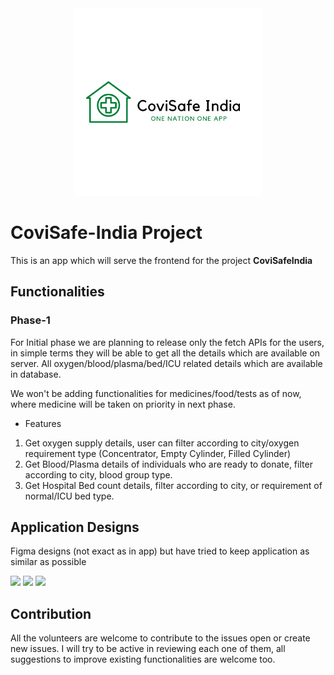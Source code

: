 <center><img src="./assets/icons/CoviSafeIndiaHeader.png" height='300px'></center>

# CoviSafe-India Project

This is an app which will serve the frontend for the project **CoviSafeIndia**

## Functionalities

### Phase-1

For Initial phase we are planning to release only the fetch APIs for the users, in simple terms they will be able to get all the details which are available on server. All oxygen/blood/plasma/bed/ICU related details which are available in database.

We won't be adding functionalities for medicines/food/tests as of now, where medicine will be taken on priority in next phase.

- Features

1. Get oxygen supply details, user can filter according to city/oxygen requirement type (Concentrator, Empty Cylinder, Filled Cylinder)
2. Get Blood/Plasma details of individuals who are ready to donate, filter according to city, blood group type.
3. Get Hospital Bed count details, filter according to city, or requirement of normal/ICU bed type.

## Application Designs

Figma designs (not exact as in app) but have tried to keep application as similar as possible

<img src="./.git/images/HomeScreen.png" height='400px'>
<img src="./.git/images/OxygenScreen.png" height='400px'>
<img src="./.git/images/PlasmaScreen.png" height='400px'>

## Contribution

All the volunteers are welcome to contribute to the issues open or create new issues.
I will try to be active in reviewing each one of them, all suggestions to improve existing functionalities are welcome too.
